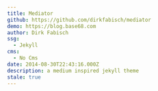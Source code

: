```yaml
---
title: Mediator
github: https://github.com/dirkfabisch/mediator
demo: https://blog.base68.com
author: Dirk Fabisch
ssg:
  - Jekyll
cms:
  - No Cms
date: 2014-08-30T22:43:16.000Z
description: a medium inspired jekyll theme
stale: true
---
```

